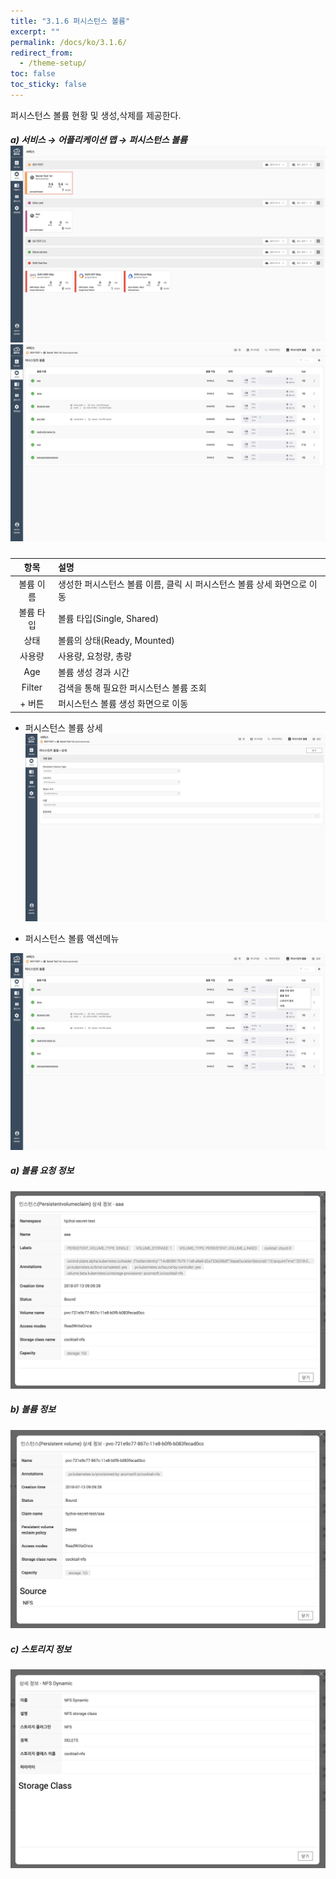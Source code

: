 ```yaml
---
title: "3.1.6 퍼시스턴스 볼륨"
excerpt: ""
permalink: /docs/ko/3.1.6/
redirect_from:
  - /theme-setup/
toc: false
toc_sticky: false
---
```



퍼시스턴스 볼륨 현황 및 생성,삭제를 제공한다.

##### a\) 서비스 → 어플리케이션 맵 → 퍼시스턴스 볼륨![](/assets/KR/3.0.0/3.1.6_1.png)![](/assets/KR/3.0.0/3.1.6_2.png)


| **항목** | **설명** |
| :---: | :--- |
| 볼륨 이름 | 생성한 퍼시스턴스 볼륨 이름, 클릭 시 퍼시스턴스 볼륨 상세 화면으로 이동 |
| 볼륨 타입 | 볼륨 타입(Single, Shared) |
| 상태 | 볼륨의 상태(Ready, Mounted) |
| 사용량 | 사용량, 요청량, 총량 |
| Age | 볼륨 생성 경과 시간 |
| Filter | 검색을 통해 필요한 퍼시스턴스 볼륨 조회 |
| + 버튼 | 퍼시스턴스 볼륨 생성 화면으로 이동 |

* 퍼시스턴스 볼륨 상세
![](/assets/KR/3.0.0/3.1.6_3.png)

* 퍼시스턴스 볼륨 액션메뉴

![](/assets/KR/3.0.0/3.1.6_4.png)
##### a\) 볼륨 요청 정보
![](/assets/KR/3.0.0/3.1.6_5.png)

##### b\) 볼륨 정보

![](/assets/KR/3.0.0/3.1.6_6.png)
##### c\) 스토리지 정보

![](/assets/KR/3.0.0/3.1.6_7.png)
